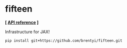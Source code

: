 # fifteen

**[ [API reference](https://brentyi.github.io/fifteen) ]**

Infrastructure for JAX!


```bash
pip install git+https://github.com/brentyi/fifteen.git
```
